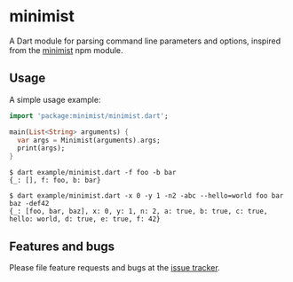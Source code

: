 # minimist

A Dart module for parsing command line parameters and options, inspired from the [minimist](https://www.npmjs.com/package/minimist) npm module.

## Usage

A simple usage example:

```dart
import 'package:minimist/minimist.dart';

main(List<String> arguments) {
  var args = Minimist(arguments).args;
  print(args);
}
```

```shell
$ dart example/minimist.dart -f foo -b bar
{_: [], f: foo, b: bar}

$ dart example/minimist.dart -x 0 -y 1 -n2 -abc --hello=world foo bar baz -def42
{_: [foo, bar, baz], x: 0, y: 1, n: 2, a: true, b: true, c: true, hello: world, d: true, e: true, f: 42}
```

## Features and bugs

Please file feature requests and bugs at the [issue tracker][tracker].

[tracker]: https://github.com/Clique-Paris/minimist/issues

